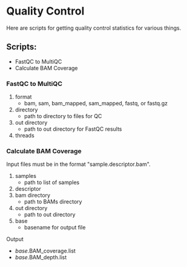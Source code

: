 # Quality Control

Here are scripts for getting quality control statistics for various things.

## Scripts:
- FastQC to MultiQC
- Calculate BAM Coverage

### FastQC to MultiQC

1. format
    - bam, sam, bam_mapped, sam_mapped, fastq, or fastq.gz
2. directory
    - path to directory to files for QC
3. out directory
    - path to out directory for FastQC results 
4. threads

### Calculate BAM Coverage

Input files must be in the format "sample.descriptor.bam".

1. samples
    - path to list of samples
2. descriptor
3. bam directory
    - path to BAMs directory
4. out directory 
    - path to out directory
5. base
    - basename for output file

Output

- *base*.BAM_coverage.list  
- *base*.BAM_depth.list
